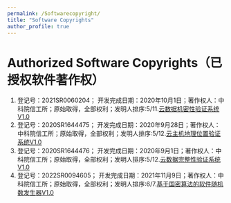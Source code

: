 ```yaml
---
permalink: /Softwarecopyright/
title: "Software Copyrights"
author_profile: true
---
```


Authorized Software Copyrights（已授权软件著作权）
======
1. 登记号：2021SR0060204； 开发完成日期：2020年10月1日；著作权人：中科院信工所；原始取得，全部权利；发明人排序:5/11.[云数据机密性验证系统V1.0]()
1. 登记号：2020SR1644475； 开发完成日期：2020年9月28日；著作权人：中科院信工所；原始取得，全部权利；发明人排序:5/12.[云主机地理位置验证系统V1.0]()
1. 登记号：2020SR1644476； 开发完成日期：2020年9月1日；著作权人：中科院信工所；原始取得，全部权利；发明人排序:5/12.[云数据完整性验证系统V1.0]()
1. 登记号：2022SR0094605； 开发完成日期：2021年11月9日；著作权人：中科院信工所；原始取得，全部权利；发明人排序:6/7.[基于国密算法的软件随机数发生器V1.0]()
